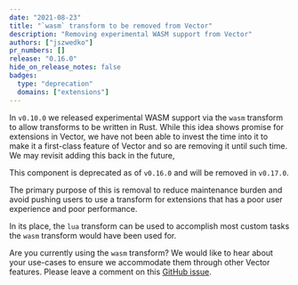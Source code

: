 ```yaml
---
date: "2021-08-23"
title: "`wasm` transform to be removed from Vector"
description: "Removing experimental WASM support from Vector"
authors: ["jszwedko"]
pr_numbers: []
release: "0.16.0"
hide_on_release_notes: false
badges:
  type: "deprecation"
  domains: ["extensions"]
---
```


In `v0.10.0` we released experimental WASM support via the `wasm` transform to
allow transforms to be written in Rust. While this idea shows promise for
extensions in Vector, we have not been able to invest the time into it to make
it a first-class feature of Vector and so are removing it until such time. We
may revisit adding this back in the future,

This component is deprecated as of `v0.16.0` and will be removed in `v0.17.0`.

The primary purpose of this is removal to reduce maintenance burden and avoid
pushing users to use a transform for extensions that has a poor user experience
and poor performance.

In its place, the `lua` transform can be used to accomplish most custom tasks
the `wasm` transform would have been used for.

Are you currently using the `wasm` transform? We would like to hear about your
use-cases to ensure we accommodate them through other Vector features. Please
leave a comment on this [GitHub
issue](https://github.com/vectordotdev/vector/issues/8036).
